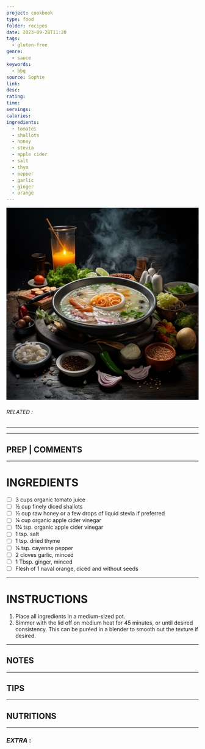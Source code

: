 ```yaml
---
project: cookbook
type: food
folder: recipes
date: 2023-09-28T11:20
tags:
  - gluten-free
genre:
  - sauce
keywords:
  - bbq
source: Sophie
link: 
desc: 
rating: 
time: 
servings: 
calories: 
ingredients:
  - tomates
  - shallots
  - honey
  - stevia
  - apple cider
  - salt
  - thym
  - pepper
  - garlic
  - ginger
  - orange
---
```


![IMAGE](_default.png)

###### *RELATED* : 
---


---
## PREP | COMMENTS



---
# INGREDIENTS

- [ ] 3 cups organic tomato juice
- [ ] ½ cup finely diced shallots
- [ ] ½ cup raw honey or a few drops of liquid stevia if preferred
- [ ] ¼ cup organic apple cider vinegar
- [ ] 1¼ tsp. organic apple cider vinegar
- [ ] 1 tsp. salt
- [ ] 1 tsp. dried thyme
- [ ] ¼ tsp. cayenne pepper
- [ ] 2 cloves garlic, minced
- [ ] 1 Tbsp. ginger, minced
- [ ] Flesh of 1 naval orange, diced and without seeds

---
# INSTRUCTIONS

1. Place all ingredients in a medium-sized pot.
2. Simmer with the lid off on medium heat for 45 minutes, or until desired consistency. This can be puréed in a blender to smooth out the texture if desired.

---
## NOTES



---
## TIPS



---
## NUTRITIONS



---
### *EXTRA* :




